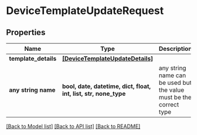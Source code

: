 # DeviceTemplateUpdateRequest


## Properties
Name | Type | Description | Notes
------------ | ------------- | ------------- | -------------
**template_details** | [**[DeviceTemplateUpdateDetails]**](DeviceTemplateUpdateDetails.md) |  | [optional] 
**any string name** | **bool, date, datetime, dict, float, int, list, str, none_type** | any string name can be used but the value must be the correct type | [optional]

[[Back to Model list]](../README.md#documentation-for-models) [[Back to API list]](../README.md#documentation-for-api-endpoints) [[Back to README]](../README.md)


